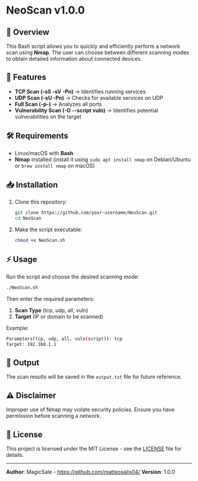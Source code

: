 # NeoScan v1.0.0

## 🚀 Overview
This Bash script allows you to quickly and efficiently perform a network scan using **Nmap**. The user can choose between different scanning modes to obtain detailed information about connected devices.

## 🎯 Features
- **TCP Scan (-sS -sV -Pn)** → Identifies running services
- **UDP Scan (-sU -Pn)** → Checks for available services on UDP
- **Full Scan (-p-)** → Analyzes all ports
- **Vulnerability Scan (-O --script vuln)** → Identifies potential vulnerabilities on the target

## 🛠️ Requirements
- Linux/macOS with **Bash**
- **Nmap** installed (install it using `sudo apt install nmap` on Debian/Ubuntu or `brew install nmap` on macOS)

## 📥 Installation
1. Clone this repository:
   ```bash
   git clone https://github.com/your-username/NeoScan.git
   cd NeoScan
   ```
2. Make the script executable:
   ```bash
   chmod +x NeoScan.sh
   ```

## ⚡ Usage
Run the script and choose the desired scanning mode:
```bash
./NeoScan.sh
```
Then enter the required parameters:
1. **Scan Type** (tcp, udp, all, vuln)
2. **Target** (IP or domain to be scanned)

Example:
```bash
Parameters(tcp, udp, all, vuln(script)): tcp
Target: 192.168.1.1
```

## 📝 Output
The scan results will be saved in the `output.txt` file for future reference.

## ⚠️ Disclaimer
Improper use of Nmap may violate security policies. Ensure you have permission before scanning a network.

## 📜 License
This project is licensed under the MIT License - see the [LICENSE](LICENSE) file for details.

---
**Author**: MagicSale - https://github.com/matteosalis04/
**Version**: 1.0.0

